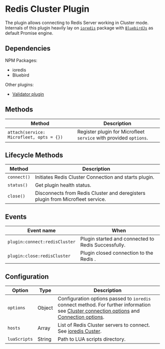 # Redis Cluster Plugin
The plugin allows connecting to Redis Server working in Cluster mode.
Internals of this plugin heavily lay on [`ioredis`](https://github.com/luin/ioredis) package with [`BluebirdJs`](http://bluebirdjs.com/) as default Promise engine.

## Dependencies
NPM Packages:
* ioredis
* Bluebird

Other plugins:
* [Validator plugin](../validator.md)

## Methods
| Method | Description |
|--------|-------------|
| `attach(service: Microfleet, opts = {})` | Register plugin for Microfleet `service` with provided `options`.|

## Lifecycle Methods
| Method | Description |
|--------|--|
| `connect()`| Initiates Redis Cluster Connection and starts plugin. |
| `status()` | Get plugin health status. |
| `close()`  | Disconnects from Redis Cluster and deregisters plugin from Microfleet service. |


## Events
| Event name | When  |
|------------|-------|
| `plugin:connect:redisCluster` | Plugin started and connected to Redis Successfully. |
| `plugin:close:redisCluster` | Plugin closed connection to the Redis . |

## Configuration
| Option | Type | Description |
|--------|------|-------------|
| `options` | Object | Configuration options passed to `ioredis` connect method. For further information see [Cluster connection options](https://github.com/luin/ioredis/blob/master/API.md#Cluster) and [Connection options](https://github.com/luin/ioredis/blob/master/API.md#new-redisport-host-options).|
| `hosts` | Array | List of Redis Cluster servers to connect. See [ioredis Custer](https://github.com/luin/ioredis#cluster).|
| `luaScripts` | String | Path to LUA scripts directory. |

